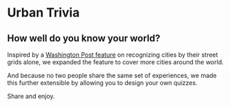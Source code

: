 # Urban Trivia
## How well do you know your world?

Inspired by a <a href="https://twitter.com/manur/status/739288698936659968">Washington Post feature</a> on recognizing cities by their street grids alone, we expanded the feature to cover more cities around the world.

And because no two people share the same set of experiences, we made this further extensible by allowing you to design your own quizzes.

Share and enjoy.


